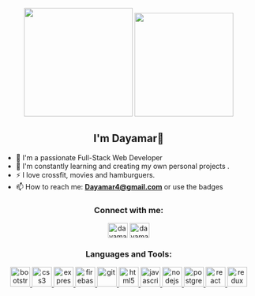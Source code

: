 
<p align="center">
   <img src="https://lo2y.com/wp-content/uploads/2016/02/hello-world.png"  height="220" /> 
   <img src="https://previews.123rf.com/images/yupiramos/yupiramos1710/yupiramos171009645/87758206-chica-de-dibujos-animados-con-la-programaci%C3%B3n-de-trabajo-de-trabajo-ilustraci%C3%B3n-vectorial.jpg" width="200" height="210" /> 
</p>
<h2 align="center">I'm Dayamar👋</h2>

- 🌱  I'm a passionate Full-Stack Web Developer
- 🔭  I'm constantly learning and creating my own personal projects .
- ⚡  I love crossfit, movies and hamburguers.
- 📫  How to reach me: **Dayamar4@gmail.com** or use the badges  

<h3 align="center">Connect with me:</h3>
<p align="center">
<a href="https://linkedin.com/in/dayamartinez" target="blank"><img align="center" src="https://cdn.jsdelivr.net/npm/simple-icons@3.0.1/icons/linkedin.svg" alt="dayamartinez" height="30" width="40" /></a>
<a href="https://instagram.com/dayamartinz" target="blank"><img align="center" src="https://cdn.jsdelivr.net/npm/simple-icons@3.0.1/icons/instagram.svg" alt="dayamartinz" height="30" width="40" /></a>
</p>

<h3 align="center">Languages and Tools:</h3>
<p align="center"> <a href="https://getbootstrap.com" target="_blank"> <img src="https://devicons.github.io/devicon/devicon.git/icons/bootstrap/bootstrap-plain.svg" alt="bootstrap" width="40" height="40"/> </a> <a href="https://www.w3schools.com/css/" target="_blank"> <img src="https://devicons.github.io/devicon/devicon.git/icons/css3/css3-original-wordmark.svg" alt="css3" width="40" height="40"/> </a> <a href="https://expressjs.com" target="_blank"> <img src="https://devicons.github.io/devicon/devicon.git/icons/express/express-original-wordmark.svg" alt="express" width="40" height="40"/> </a> <a href="https://firebase.google.com/" target="_blank"> <img src="https://www.vectorlogo.zone/logos/firebase/firebase-icon.svg" alt="firebase" width="40" height="40"/> </a> <a href="https://git-scm.com/" target="_blank"> <img src="https://www.vectorlogo.zone/logos/git-scm/git-scm-icon.svg" alt="git" width="40" height="40"/> </a> <a href="https://www.w3.org/html/" target="_blank"> <img src="https://devicons.github.io/devicon/devicon.git/icons/html5/html5-original-wordmark.svg" alt="html5" width="40" height="40"/> </a> <a href="https://developer.mozilla.org/en-US/docs/Web/JavaScript" target="_blank"> <img src="https://devicons.github.io/devicon/devicon.git/icons/javascript/javascript-original.svg" alt="javascript" width="40" height="40"/> </a> <a href="https://nodejs.org" target="_blank"> <img src="https://devicons.github.io/devicon/devicon.git/icons/nodejs/nodejs-original-wordmark.svg" alt="nodejs" width="40" height="40"/> </a> <a href="https://www.postgresql.org" target="_blank"> <img src="https://devicons.github.io/devicon/devicon.git/icons/postgresql/postgresql-original-wordmark.svg" alt="postgresql" width="40" height="40"/> </a> <a href="https://reactjs.org/" target="_blank"> <img src="https://devicons.github.io/devicon/devicon.git/icons/react/react-original-wordmark.svg" alt="react" width="40" height="40"/> </a> <a href="https://redux.js.org" target="_blank"> <img src="https://devicons.github.io/devicon/devicon.git/icons/redux/redux-original.svg" alt="redux" width="40" height="40"/> </a> </p>



<!--
**dayamartinez/dayamartinez** is a ✨ _special_ ✨ repository because its `README.md` (this file) appears on your GitHub profile.

Here are some ideas to get you started:

- 🔭 I’m currently working on ...
- 🌱 I’m currently learning ...
- 👯 I’m looking to collaborate on ...
- 🤔 I’m looking for help with ...
- 💬 Ask me about ...
- 📫 How to reach me: ...
- 😄 Pronouns: ...
- ⚡ Fun fact: ...

<p  align="center"><img src="https://previews.123rf.com/images/yupiramos/yupiramos1710/yupiramos171009847/87760314-chica-de-dibujos-animados-con-la-ilustraci%C3%B3n-de-vector-de-trabajo-de-programaci%C3%B3n-port%C3%A1til.jpg" width="200" height="220" /> <img src="https://previews.123rf.com/images/yupiramos/yupiramos1710/yupiramos171009645/87758206-chica-de-dibujos-animados-con-la-programaci%C3%B3n-de-trabajo-de-trabajo-ilustraci%C3%B3n-vectorial.jpg" width="200" height="220" /> <img src="https://previews.123rf.com/images/yupiramos/yupiramos1710/yupiramos171009601/87757497-chica-de-dibujos-animados-con-la-ilustraci%C3%B3n-de-vector-de-trabajo-de-programaci%C3%B3n-port%C3%A1til.jpg" width="200" height="220" /></p>
<p align="center"><img src="https://previews.123rf.com/images/yupiramos/yupiramos1710/yupiramos171009645/87758206-chica-de-dibujos-animados-con-la-programaci%C3%B3n-de-trabajo-de-trabajo-ilustraci%C3%B3n-vectorial.jpg" width="200" height="220" /> 
  <img src="https://upload.wikimedia.org/wikipedia/commons/thumb/b/bd/Hello_world_c.svg/1280px-Hello_world_c.svg.png" width="800"/> </p>
-->
